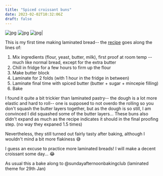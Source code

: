 ```yaml
---
title: "Spiced croissant buns"
date: 2023-02-02T10:32:06Z
draft: false
---
```


![jpg](/2023-02-02-spiced-crossant-buns/2023-02-02-spiced-crossaint-buns-1.jpg)
![jpg](/2023-02-02-spiced-crossant-buns/2023-02-02-spiced-crossaint-buns-2.jpg)
![jpg](/2023-02-02-spiced-crossant-buns/2023-02-02-spiced-crossaint-buns-3.jpg)|


This is my first time making laminated bread-- the [recipe](https://kitchenprojects.substack.com/p/hot-croissant-buns) goes along the lines of: 
1. Mix ingredients (flour, yeast, butter, milk), first proof at room temp -- much like normal bread, except for the extra butter
2. Chill in fridge for a few hours to firm up the flour
3. Make butter block
4. Laminate for 2 folds (with 1 hour in the fridge in between)
5. Laminate final time with spiced butter (butter + sugar + mincepie filling)
6. Bake

I found it quite a bit trickier than laminated pastry-- the dough is a lot more elastic and hard to roll-- one is supposed to not overdo the rolling so you don't squash the butter layers together, but as the dough is so still, I am convinced I did squashed some of the butter layers... These buns also didn't expand as much as the recipe indicates it should in the final proofing step. (no way they expaned 1.5 times)

Nevertheless, they still turned out fairly tasty after baking, although I wouldn't mind a bit more flakiness 😅

I guess an excuse to practice more laminated breads! I will make a decent croissant some day...  😂

As usual this a bake along to @sundayafternoonbakingclub (laminated theme for 29th Jan)